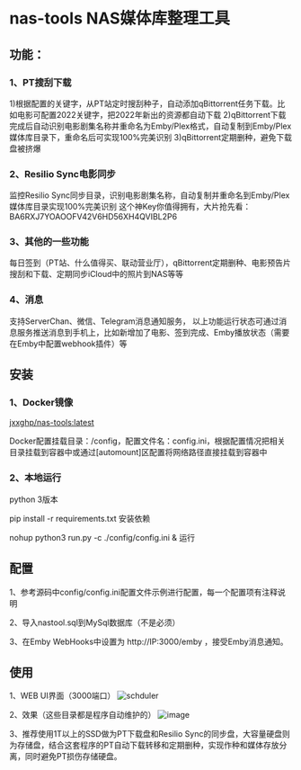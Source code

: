 # nas-tools NAS媒体库整理工具
## 功能：
### 1、PT搜刮下载
1)根据配置的关键字，从PT站定时搜刮种子，自动添加qBittorrent任务下载。比如电影可配置2022关键字，把2022年新出的资源都自动下载
2)qBittorrent下载完成后自动识别电影剧集名称并重命名为Emby/Plex格式，自动复制到Emby/Plex媒体库目录下，重命名后可实现100%完美识别
3)qBittorrent定期删种，避免下载盘被挤爆

### 2、Resilio Sync电影同步
监控Resilio Sync同步目录，识别电影剧集名称，自动复制并重命名到Emby/Plex媒体库目录实现100%完美识别
这个神Key你值得拥有，大片抢先看：BA6RXJ7YOAOOFV42V6HD56XH4QVIBL2P6

### 3、其他的一些功能
每日签到（PT站、什么值得买、联动营业厅），qBittorrent定期删种、电影预告片搜刮和下载、定期同步iCloud中的照片到NAS等等

### 4、消息
支持ServerChan、微信、Telegram消息通知服务， 以上功能运行状态可通过消息服务推送消息到手机上，比如新增加了电影、签到完成、Emby播放状态（需要在Emby中配置webhook插件）等


## 安装
### 1、Docker镜像
[jxxghp/nas-tools:latest](https://hub.docker.com/repository/docker/jxxghp/nas-tools)

Docker配置挂载目录：/config，配置文件名：config.ini，根据配置情况把相关目录挂载到容器中或通过[automount]区配置将网络路径直接挂载到容器中

### 2、本地运行
python 3版本

pip install -r requirements.txt 安装依赖

nohup python3 run.py -c ./config/config.ini & 运行

## 配置
1、参考源码中config/config.ini配置文件示例进行配置，每一个配置项有注释说明

2、导入nastool.sql到MySql数据库（不是必须）

3、在Emby WebHooks中设置为 http://IP:3000/emby ，接受Emby消息通知。

## 使用
1、WEB UI界面（3000端口）
![schduler](https://user-images.githubusercontent.com/51039935/151722416-c586c6b7-fa26-465e-86d3-4fa42294864e.png)

2、效果（这些目录都是程序自动维护的）
![image](https://user-images.githubusercontent.com/51039935/151722306-e46483ab-3f38-4273-8358-a889b8598ef2.png)

3、推荐使用1T以上的SSD做为PT下载盘和Resilio Sync的同步盘，大容量硬盘则为存储盘，结合这套程序的PT自动下载转移和定期删种，实现作种和媒体存放分离，同时避免PT损伤存储硬盘。


